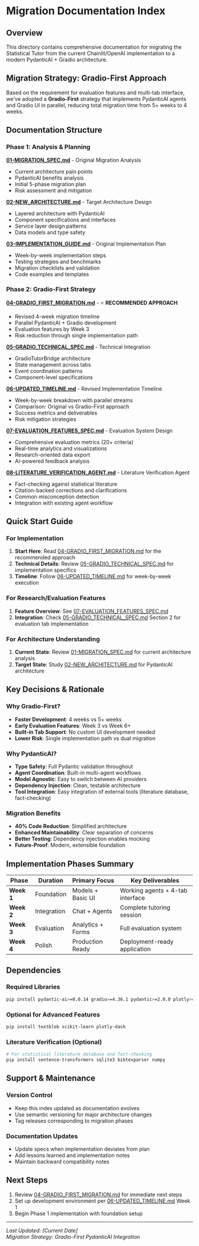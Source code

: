 # Migration Documentation Index

## Overview
This directory contains comprehensive documentation for migrating the Statistical Tutor from the current Chainlit/OpenAI implementation to a modern PydanticAI + Gradio architecture.

## Migration Strategy: Gradio-First Approach
Based on the requirement for evaluation features and multi-tab interface, we've adopted a **Gradio-First** strategy that implements PydanticAI agents and Gradio UI in parallel, reducing total migration time from 5+ weeks to 4 weeks.

## Documentation Structure

### Phase 1: Analysis & Planning
**[01-MIGRATION_SPEC.md](./01-MIGRATION_SPEC.md)** - Original Migration Analysis
- Current architecture pain points
- PydanticAI benefits analysis
- Initial 5-phase migration plan
- Risk assessment and mitigation

**[02-NEW_ARCHITECTURE.md](./02-NEW_ARCHITECTURE.md)** - Target Architecture Design
- Layered architecture with PydanticAI
- Component specifications and interfaces
- Service layer design patterns
- Data models and type safety

**[03-IMPLEMENTATION_GUIDE.md](./03-IMPLEMENTATION_GUIDE.md)** - Original Implementation Plan
- Week-by-week implementation steps
- Testing strategies and benchmarks
- Migration checklists and validation
- Code examples and templates

### Phase 2: Gradio-First Strategy
**[04-GRADIO_FIRST_MIGRATION.md](./04-GRADIO_FIRST_MIGRATION.md)** - ⭐ **RECOMMENDED APPROACH**
- Revised 4-week migration timeline
- Parallel PydanticAI + Gradio development
- Evaluation features by Week 3
- Risk reduction through single implementation path

**[05-GRADIO_TECHNICAL_SPEC.md](./05-GRADIO_TECHNICAL_SPEC.md)** - Technical Integration
- GradioTutorBridge architecture
- State management across tabs
- Event coordination patterns
- Component-level specifications

**[06-UPDATED_TIMELINE.md](./06-UPDATED_TIMELINE.md)** - Revised Implementation Timeline
- Week-by-week breakdown with parallel streams
- Comparison: Original vs Gradio-First approach
- Success metrics and deliverables
- Risk mitigation strategies

**[07-EVALUATION_FEATURES_SPEC.md](./07-EVALUATION_FEATURES_SPEC.md)** - Evaluation System Design
- Comprehensive evaluation metrics (20+ criteria)
- Real-time analytics and visualizations
- Research-oriented data export
- AI-powered feedback analysis

**[08-LITERATURE_VERIFICATION_AGENT.md](./08-LITERATURE_VERIFICATION_AGENT.md)** - Literature Verification Agent
- Fact-checking against statistical literature
- Citation-backed corrections and clarifications
- Common misconception detection
- Integration with existing agent workflow

## Quick Start Guide

### For Implementation
1. **Start Here**: Read [04-GRADIO_FIRST_MIGRATION.md](./04-GRADIO_FIRST_MIGRATION.md) for the recommended approach
2. **Technical Details**: Review [05-GRADIO_TECHNICAL_SPEC.md](./05-GRADIO_TECHNICAL_SPEC.md) for implementation specifics
3. **Timeline**: Follow [06-UPDATED_TIMELINE.md](./06-UPDATED_TIMELINE.md) for week-by-week execution

### For Research/Evaluation Features
1. **Feature Overview**: See [07-EVALUATION_FEATURES_SPEC.md](./07-EVALUATION_FEATURES_SPEC.md)
2. **Integration**: Check [05-GRADIO_TECHNICAL_SPEC.md](./05-GRADIO_TECHNICAL_SPEC.md) Section 2 for evaluation tab implementation

### For Architecture Understanding
1. **Current State**: Review [01-MIGRATION_SPEC.md](./01-MIGRATION_SPEC.md) for current architecture analysis
2. **Target State**: Study [02-NEW_ARCHITECTURE.md](./02-NEW_ARCHITECTURE.md) for PydanticAI architecture

## Key Decisions & Rationale

### Why Gradio-First?
- **Faster Development**: 4 weeks vs 5+ weeks
- **Early Evaluation Features**: Week 3 vs Week 6+
- **Built-in Tab Support**: No custom UI development needed
- **Lower Risk**: Single implementation path vs dual migration

### Why PydanticAI?
- **Type Safety**: Full Pydantic validation throughout
- **Agent Coordination**: Built-in multi-agent workflows
- **Model Agnostic**: Easy to switch between AI providers
- **Dependency Injection**: Clean, testable architecture
- **Tool Integration**: Easy integration of external tools (literature database, fact-checking)

### Migration Benefits
- **40% Code Reduction**: Simplified architecture
- **Enhanced Maintainability**: Clear separation of concerns
- **Better Testing**: Dependency injection enables mocking
- **Future-Proof**: Modern, extensible foundation

## Implementation Phases Summary

| Phase | Duration | Primary Focus | Key Deliverables |
|-------|----------|---------------|------------------|
| **Week 1** | Foundation | Models + Basic UI | Working agents + 4-tab interface |
| **Week 2** | Integration | Chat + Agents | Complete tutoring session |
| **Week 3** | Evaluation | Analytics + Forms | Full evaluation system |
| **Week 4** | Polish | Production Ready | Deployment-ready application |

## Dependencies

### Required Libraries
```bash
pip install pydantic-ai>=0.0.14 gradio>=4.36.1 pydantic>=2.0.0 plotly>=5.0.0 pandas>=2.0.0
```

### Optional for Advanced Features
```bash
pip install textblob scikit-learn plotly-dash
```

### Literature Verification (Optional)
```bash
# For statistical literature database and fact-checking
pip install sentence-transformers sqlite3 bibtexparser numpy
```

## Support & Maintenance

### Version Control
- Keep this index updated as documentation evolves
- Use semantic versioning for major architecture changes
- Tag releases corresponding to migration phases

### Documentation Updates
- Update specs when implementation deviates from plan
- Add lessons learned and implementation notes
- Maintain backward compatibility notes

## Next Steps
1. Review [04-GRADIO_FIRST_MIGRATION.md](./04-GRADIO_FIRST_MIGRATION.md) for immediate next steps
2. Set up development environment per [06-UPDATED_TIMELINE.md](./06-UPDATED_TIMELINE.md) Week 1
3. Begin Phase 1 implementation with foundation setup

---
*Last Updated: [Current Date]*  
*Migration Strategy: Gradio-First PydanticAI Integration*